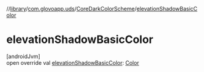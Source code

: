 //[library](../../../index.md)/[com.glovoapp.uds](../index.md)/[CoreDarkColorScheme](index.md)/[elevationShadowBasicColor](elevation-shadow-basic-color.md)

# elevationShadowBasicColor

[androidJvm]\
open override val [elevationShadowBasicColor](elevation-shadow-basic-color.md): [Color](https://developer.android.com/reference/kotlin/androidx/compose/ui/graphics/Color.html)
